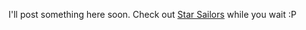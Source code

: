 <!--[![GitHub Streak](http://github-readme-streak-stats.herokuapp.com?user=Gizmotronn&theme=nightowl&hide_border=true&date_format=j%20M%5B%20Y%5D)](https://git.io/streak-stats)-->

<!--![](https://github.com/Gizmotronn/Gizmotronn/blob/master/github-metrics.svg)-->

I'll post something here soon. Check out [Star Sailors](https://starsailors.space) while you wait :P
